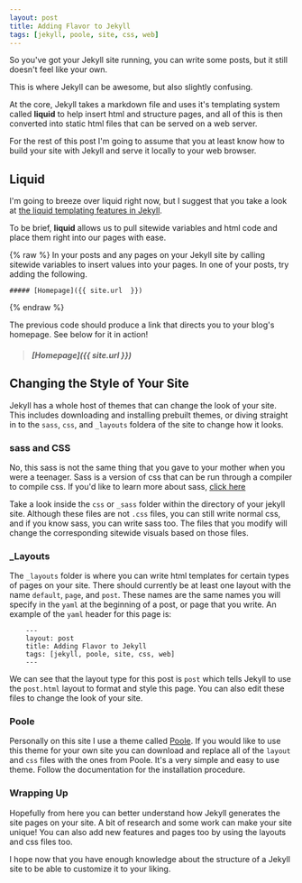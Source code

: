 ```yaml
---
layout: post
title: Adding Flavor to Jekyll
tags: [jekyll, poole, site, css, web]
---
```


So you've got your Jekyll site running, you can write some posts, but it still doesn't feel like your own. 

This is where Jekyll can be awesome, but also slightly confusing.

At the core, Jekyll takes a markdown file and uses it's templating system called **liquid** to help insert html and structure pages, and all of this is then converted into static html files that can be served on a web server.

For the rest of this post I'm going to assume that you at least know how to build your site with Jekyll and serve it locally to your web browser.

## Liquid 

I'm going to breeze over liquid right now, but I suggest that you take a look at [the liquid templating features in Jekyll](http://jekyllrb.com/docs/templates/).

To be brief, **liquid** allows us to pull sitewide variables and html code and place them right into our pages with ease.

{% raw %}
In your posts and any pages on  your Jekyll site by calling sitewide variables to insert values into your pages. In one of your posts, try adding the following.

    ##### [Homepage]({{ site.url  }})

{% endraw %}

The previous code should produce a link that directs you to your blog's homepage. See below for it in action! 

> ##### [Homepage]({{ site.url }})

## Changing the Style of Your Site

Jekyll has a whole host of themes that can change the look of your site. This includes downloading and installing prebuilt themes, or diving straight in to the `sass`, `css`, and `_layouts` foldera of the site to change how it looks.



### sass and CSS

No, this sass is not the same thing that you gave to your mother when you were a teenager. Sass is a version of css that can be run through a compiler  to compile css. If you'd like to learn more about sass, [click here](http://sass-lang.com/) 

Take a look inside the `css` or `_sass` folder within the directory of your jekyll site. Although these files are not `.css` files, you can still write normal css, and if you know sass, you can write sass too. The files that you modify will change the corresponding sitewide visuals based on those files.

### _Layouts

The `_layouts` folder is where you can write html templates for certain types of pages on your site. There should currently be at least one layout with the name `default`, `page`, and `post`. These names are the same names you will specify in the `yaml` at the beginning of a post, or page that you write. An example of the `yaml` header for this page is:

        ---
        layout: post
        title: Adding Flavor to Jekyll
        tags: [jekyll, poole, site, css, web]
        ---
        
We can see that the layout type for this post is `post` which tells Jekyll to use the `post.html` layout to format and style this page. You can also edit these files to change the look of your site.

### Poole

Personally on this site I use a theme called [Poole](http://getpoole.com/). If you would like to use this theme for your own site you can download and replace all of the `layout` and `css` files with the ones from Poole. It's a very simple and easy to use theme. Follow the documentation for the installation procedure.


### Wrapping Up

Hopefully from here you can better understand how Jekyll generates the site pages on your site. A bit of research and some work can make your site unique! You can also add new features and pages too by using the layouts and css files too. 

I hope now that you have enough knowledge about the structure of a Jekyll site to be able to customize it to your liking.



